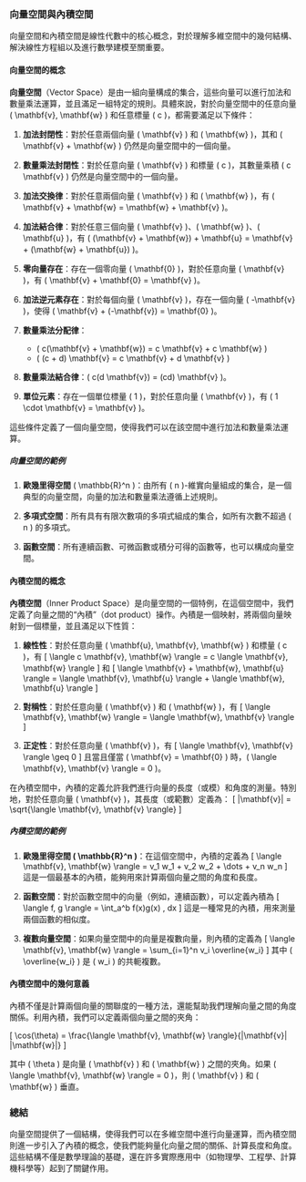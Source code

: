 ### **向量空間與內積空間**

向量空間和內積空間是線性代數中的核心概念，對於理解多維空間中的幾何結構、解決線性方程組以及進行數學建模至關重要。

#### **向量空間的概念**

**向量空間**（Vector Space）是由一組向量構成的集合，這些向量可以進行加法和數量乘法運算，並且滿足一組特定的規則。具體來說，對於向量空間中的任意向量 \( \mathbf{v}, \mathbf{w} \) 和任意標量 \( c \)，都需要滿足以下條件：

1. **加法封閉性**：對於任意兩個向量 \( \mathbf{v} \) 和 \( \mathbf{w} \)，其和 \( \mathbf{v} + \mathbf{w} \) 仍然是向量空間中的一個向量。
   
2. **數量乘法封閉性**：對於任意向量 \( \mathbf{v} \) 和標量 \( c \)，其數量乘積 \( c \mathbf{v} \) 仍然是向量空間中的一個向量。

3. **加法交換律**：對於任意兩個向量 \( \mathbf{v} \) 和 \( \mathbf{w} \)，有 \( \mathbf{v} + \mathbf{w} = \mathbf{w} + \mathbf{v} \)。

4. **加法結合律**：對於任意三個向量 \( \mathbf{v} \)、\( \mathbf{w} \)、\( \mathbf{u} \)，有 \( (\mathbf{v} + \mathbf{w}) + \mathbf{u} = \mathbf{v} + (\mathbf{w} + \mathbf{u}) \)。

5. **零向量存在**：存在一個零向量 \( \mathbf{0} \)，對於任意向量 \( \mathbf{v} \)，有 \( \mathbf{v} + \mathbf{0} = \mathbf{v} \)。

6. **加法逆元素存在**：對於每個向量 \( \mathbf{v} \)，存在一個向量 \( -\mathbf{v} \)，使得 \( \mathbf{v} + (-\mathbf{v}) = \mathbf{0} \)。

7. **數量乘法分配律**：
   - \( c(\mathbf{v} + \mathbf{w}) = c \mathbf{v} + c \mathbf{w} \)
   - \( (c + d) \mathbf{v} = c \mathbf{v} + d \mathbf{v} \)

8. **數量乘法結合律**：\( c(d \mathbf{v}) = (cd) \mathbf{v} \)。

9. **單位元素**：存在一個單位標量 \( 1 \)，對於任意向量 \( \mathbf{v} \)，有 \( 1 \cdot \mathbf{v} = \mathbf{v} \)。

這些條件定義了一個向量空間，使得我們可以在該空間中進行加法和數量乘法運算。

##### **向量空間的範例**

1. **歐幾里得空間** \( \mathbb{R}^n \)：由所有 \( n \)-維實向量組成的集合，是一個典型的向量空間，向量的加法和數量乘法遵循上述規則。

2. **多項式空間**：所有具有有限次數項的多項式組成的集合，如所有次數不超過 \( n \) 的多項式。

3. **函數空間**：所有連續函數、可微函數或積分可得的函數等，也可以構成向量空間。

#### **內積空間的概念**

**內積空間**（Inner Product Space）是向量空間的一個特例，在這個空間中，我們定義了向量之間的“內積”（dot product）操作。內積是一個映射，將兩個向量映射到一個標量，並且滿足以下性質：

1. **線性性**：對於任意向量 \( \mathbf{u}, \mathbf{v}, \mathbf{w} \) 和標量 \( c \)，有
   \[
   \langle c \mathbf{v}, \mathbf{w} \rangle = c \langle \mathbf{v}, \mathbf{w} \rangle
   \]
   和
   \[
   \langle \mathbf{v} + \mathbf{w}, \mathbf{u} \rangle = \langle \mathbf{v}, \mathbf{u} \rangle + \langle \mathbf{w}, \mathbf{u} \rangle
   \]

2. **對稱性**：對於任意向量 \( \mathbf{v} \) 和 \( \mathbf{w} \)，有
   \[
   \langle \mathbf{v}, \mathbf{w} \rangle = \langle \mathbf{w}, \mathbf{v} \rangle
   \]

3. **正定性**：對於任意向量 \( \mathbf{v} \)，有
   \[
   \langle \mathbf{v}, \mathbf{v} \rangle \geq 0
   \]
   且當且僅當 \( \mathbf{v} = \mathbf{0} \) 時，\( \langle \mathbf{v}, \mathbf{v} \rangle = 0 \)。

在內積空間中，內積的定義允許我們進行向量的長度（或模）和角度的測量。特別地，對於任意向量 \( \mathbf{v} \)，其長度（或範數）定義為：
\[
\|\mathbf{v}\| = \sqrt{\langle \mathbf{v}, \mathbf{v} \rangle}
\]

##### **內積空間的範例**

1. **歐幾里得空間 \( \mathbb{R}^n \)**：在這個空間中，內積的定義為
   \[
   \langle \mathbf{v}, \mathbf{w} \rangle = v_1 w_1 + v_2 w_2 + \dots + v_n w_n
   \]
   這是一個最基本的內積，能夠用來計算兩個向量之間的角度和長度。

2. **函數空間**：對於函數空間中的向量（例如，連續函數），可以定義內積為
   \[
   \langle f, g \rangle = \int_a^b f(x)g(x) \, dx
   \]
   這是一種常見的內積，用來測量兩個函數的相似度。

3. **複數向量空間**：如果向量空間中的向量是複數向量，則內積的定義為
   \[
   \langle \mathbf{v}, \mathbf{w} \rangle = \sum_{i=1}^n v_i \overline{w_i}
   \]
   其中 \( \overline{w_i} \) 是 \( w_i \) 的共軛複數。

#### **內積空間中的幾何意義**

內積不僅是計算兩個向量的關聯度的一種方法，還能幫助我們理解向量之間的角度關係。利用內積，我們可以定義兩個向量之間的夾角：

\[
\cos(\theta) = \frac{\langle \mathbf{v}, \mathbf{w} \rangle}{\|\mathbf{v}\| \|\mathbf{w}\|}
\]

其中 \( \theta \) 是向量 \( \mathbf{v} \) 和 \( \mathbf{w} \) 之間的夾角。如果 \( \langle \mathbf{v}, \mathbf{w} \rangle = 0 \)，則 \( \mathbf{v} \) 和 \( \mathbf{w} \) 垂直。

### **總結**

向量空間提供了一個結構，使得我們可以在多維空間中進行向量運算，而內積空間則進一步引入了內積的概念，使我們能夠量化向量之間的關係、計算長度和角度。這些結構不僅是數學理論的基礎，還在許多實際應用中（如物理學、工程學、計算機科學等）起到了關鍵作用。